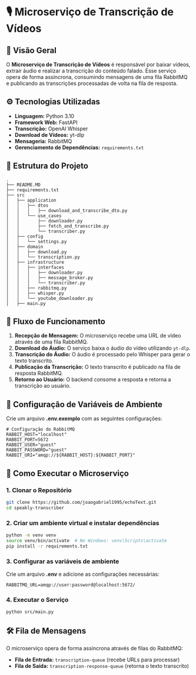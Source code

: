 # 🎙️ Microserviço de Transcrição de Vídeos

## 📌 Visão Geral
O **Microserviço de Transcrição de Vídeos** é responsável por baixar vídeos, extrair áudio e realizar a transcrição do conteúdo falado. Esse serviço opera de forma assíncrona, consumindo mensagens de uma fila RabbitMQ e publicando as transcrições processadas de volta na fila de resposta.

## ⚙️ Tecnologias Utilizadas
- **Linguagem:** Python 3.10
- **Framework Web:** FastAPI
- **Transcrição:** OpenAI Whisper
- **Download de Vídeos:** yt-dlp
- **Mensageria:** RabbitMQ
- **Gerenciamento de Dependências:** `requirements.txt`

## 📂 Estrutura do Projeto

```
.
├── README.MD
├── requirements.txt
├── src
│   ├── application
│   │   ├── dtos
│   │   │   ├── download_and_transcribe_dto.py
│   │   └── use_cases
│   │       ├── downloader.py
│   │       ├── fetch_and_transcribe.py
│   │       └── transcriber.py
│   ├── config
│   │   └── settings.py
│   ├── domain
│   │   ├── download.py
│   │   └── transcription.py
│   ├── infrastructure
│   │   ├── interfaces
│   │   │   ├── downloader.py
│   │   │   ├── message_broker.py
│   │   │   └── transcriber.py
│   │   ├── rabbitmq.py
│   │   ├── whisper.py
│   │   └── youtube_downloader.py
│   ├── main.py
```

## 🔄 Fluxo de Funcionamento
1. **Recepção de Mensagem:** O microserviço recebe uma URL de vídeo através de uma fila RabbitMQ.
2. **Download do Áudio:** O serviço baixa o áudio do vídeo utilizando `yt-dlp`.
3. **Transcrição do Áudio:** O áudio é processado pelo Whisper para gerar o texto transcrito.
4. **Publicação da Transcrição:** O texto transcrito é publicado na fila de resposta RabbitMQ.
5. **Retorno ao Usuário:** O backend consome a resposta e retorna a transcrição ao usuário.

## 📄 Configuração de Variáveis de Ambiente

Crie um arquivo **.env.exemplo** com as seguintes configurações:

```env
# Configuração do RabbitMQ
RABBIT_HOST="localhost"
RABBIT_PORT=5672
RABBIT_USER="guest"
RABBIT_PASSWORD="guest"
RABBIT_URI="amqp://${RABBIT_HOST}:${RABBIT_PORT}"
```

## 🚀 Como Executar o Microserviço

### 1. Clonar o Repositório
```bash
git clone https://github.com/joaogabriel1995/echoText.git
cd speakly-transcriber
```

### 2. Criar um ambiente virtual e instalar dependências
```bash
python -m venv venv
source venv/bin/activate  # No Windows: venv\Scripts\activate
pip install -r requirements.txt
```

### 3. Configurar as variáveis de ambiente
Crie um arquivo **.env** e adicione as configurações necessárias:
```env
RABBITMQ_URL=amqp://user:password@localhost:5672/
```

### 4. Executar o Serviço
```bash
python src/main.py
```

## 🛠 Fila de Mensagens
O microserviço opera de forma assíncrona através de filas do RabbitMQ:
- **Fila de Entrada:** `transcription-queue` (recebe URLs para processar)
- **Fila de Saída:** `transcription-response-queue` (retorna o texto transcrito)

